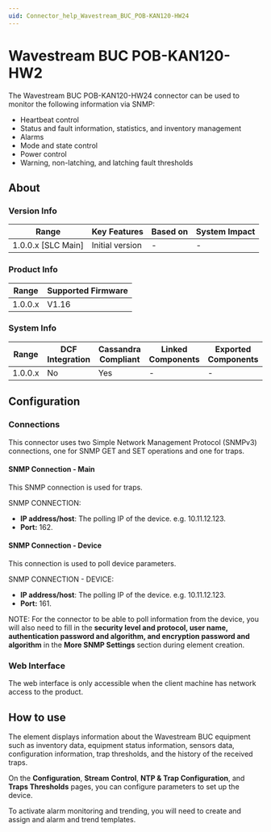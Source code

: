 ```yaml
---
uid: Connector_help_Wavestream_BUC_POB-KAN120-HW24
---
```


# Wavestream BUC POB-KAN120-HW2

The Wavestream BUC POB-KAN120-HW24 connector can be used to monitor the following information via SNMP:

- Heartbeat control
- Status and fault information, statistics, and inventory management
- Alarms
- Mode and state control
- Power control
- Warning, non-latching, and latching fault thresholds

## About

### Version Info

| Range                | Key Features     | Based on     | System Impact     |
|----------------------|------------------|--------------|-------------------|
| 1.0.0.x \[SLC Main\] | Initial version  | \-           | \-                |

### Product Info

| Range     | Supported Firmware     |
|-----------|------------------------|
| 1.0.0.x   | V1.16                  |

### System Info

| Range     | DCF Integration     | Cassandra Compliant     | Linked Components     | Exported Components     |
|-----------|---------------------|-------------------------|-----------------------|-------------------------|
| 1.0.0.x   | No                  | Yes                     | \-                    | \-                      |

## Configuration

### Connections

This connector uses two Simple Network Management Protocol (SNMPv3) connections, one for SNMP GET and SET operations and one for traps.

#### SNMP Connection - Main

This SNMP connection is used for traps.

SNMP CONNECTION:

- **IP address/host**: The polling IP of the device. e.g. 10.11.12.123.
- **Port:** 162.

#### SNMP Connection - Device

This connection is used to poll device parameters.

SNMP CONNECTION - DEVICE:

- **IP address/host**: The polling IP of the device. e.g. 10.11.12.123.
- **Port:** 161.

NOTE: For the connector to be able to poll information from the device, you will also need to fill in the **security level and protocol, user name, authentication password and algorithm, and encryption password and algorithm** in the **More SNMP Settings** section during element creation.

### Web Interface

The web interface is only accessible when the client machine has network access to the product.

## How to use

The element displays information about the Wavestream BUC equipment such as inventory data, equipment status information, sensors data, configuration information, trap thresholds, and the history of the received traps.

On the **Configuration**, **Stream** **Control**, **NTP & Trap Configuration**, and **Traps Thresholds** pages, you can configure parameters to set up the device.

To activate alarm monitoring and trending, you will need to create and assign and alarm and trend templates.
